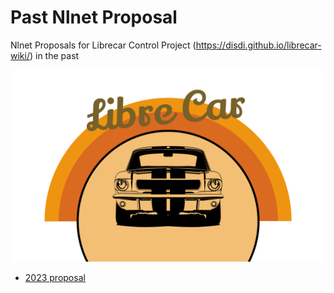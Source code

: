 # Past Nlnet Proposal
Nlnet Proposals for Librecar Control Project (https://disdi.github.io/librecar-wiki/) in the past

![logo](./attachment/portrait.png)

* [2023 proposal](https://disdi.github.io/proposal/)


